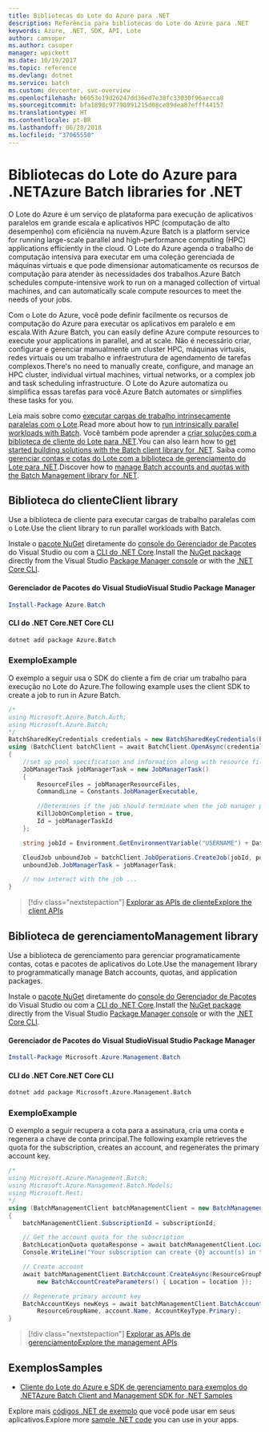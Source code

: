 ```yaml
---
title: Bibliotecas do Lote do Azure para .NET
description: Referência para bibliotecas do Lote do Azure para .NET
keywords: Azure, .NET, SDK, API, Lote
author: camsoper
ms.author: casoper
manager: wpickett
ms.date: 10/19/2017
ms.topic: reference
ms.devlang: dotnet
ms.service: batch
ms.custom: devcenter, svc-overview
ms.openlocfilehash: b6053e19d26247dd36ed7e38fc33030f96aecca8
ms.sourcegitcommit: bfa1898c97798991215d08ce89dea87efff44157
ms.translationtype: HT
ms.contentlocale: pt-BR
ms.lasthandoff: 06/28/2018
ms.locfileid: "37065550"
---
```

# <a name="azure-batch-libraries-for-net"></a><span data-ttu-id="d23c1-104">Bibliotecas do Lote do Azure para .NET</span><span class="sxs-lookup"><span data-stu-id="d23c1-104">Azure Batch libraries for .NET</span></span>

<span data-ttu-id="d23c1-105">O Lote do Azure é um serviço de plataforma para execução de aplicativos paralelos em grande escala e aplicativos HPC (computação de alto desempenho) com eficiência na nuvem.</span><span class="sxs-lookup"><span data-stu-id="d23c1-105">Azure Batch is a platform service for running large-scale parallel and high-performance computing (HPC) applications efficiently in the cloud.</span></span> <span data-ttu-id="d23c1-106">O Lote do Azure agenda o trabalho de computação intensiva para executar em uma coleção gerenciada de máquinas virtuais e que pode dimensionar automaticamente os recursos de computação para atender às necessidades dos trabalhos.</span><span class="sxs-lookup"><span data-stu-id="d23c1-106">Azure Batch schedules compute-intensive work to run on a managed collection of virtual machines, and can automatically scale compute resources to meet the needs of your jobs.</span></span>

<span data-ttu-id="d23c1-107">Com o Lote do Azure, você pode definir facilmente os recursos de computação do Azure para executar os aplicativos em paralelo e em escala.</span><span class="sxs-lookup"><span data-stu-id="d23c1-107">With Azure Batch, you can easily define Azure compute resources to execute your applications in parallel, and at scale.</span></span> <span data-ttu-id="d23c1-108">Não é necessário criar, configurar e gerenciar manualmente um cluster HPC, máquinas virtuais, redes virtuais ou um trabalho e infraestrutura de agendamento de tarefas complexos.</span><span class="sxs-lookup"><span data-stu-id="d23c1-108">There's no need to manually create, configure, and manage an HPC cluster, individual virtual machines, virtual networks, or a complex job and task scheduling infrastructure.</span></span> <span data-ttu-id="d23c1-109">O Lote do Azure automatiza ou simplifica essas tarefas para você.</span><span class="sxs-lookup"><span data-stu-id="d23c1-109">Azure Batch automates or simplifies these tasks for you.</span></span>

<span data-ttu-id="d23c1-110">Leia mais sobre como [executar cargas de trabalho intrinsecamente paralelas com o Lote](/azure/batch/batch-technical-overview).</span><span class="sxs-lookup"><span data-stu-id="d23c1-110">Read more about how to [run intrinsically parallel workloads with Batch](/azure/batch/batch-technical-overview).</span></span> <span data-ttu-id="d23c1-111">Você também pode aprender a [criar soluções com a biblioteca de cliente do Lote para .NET](/azure/batch/batch-dotnet-get-started).</span><span class="sxs-lookup"><span data-stu-id="d23c1-111">You can also learn how to [get started building solutions with the Batch client library for .NET](/azure/batch/batch-dotnet-get-started).</span></span> <span data-ttu-id="d23c1-112">Saiba como [gerenciar contas e cotas do Lote com a biblioteca de gerenciamento do Lote para .NET](/azure/batch/batch-management-dotnet).</span><span class="sxs-lookup"><span data-stu-id="d23c1-112">Discover how to [manage Batch accounts and quotas with the Batch Management library for .NET](/azure/batch/batch-management-dotnet).</span></span>

## <a name="client-library"></a><span data-ttu-id="d23c1-113">Biblioteca do cliente</span><span class="sxs-lookup"><span data-stu-id="d23c1-113">Client library</span></span>

<span data-ttu-id="d23c1-114">Use a biblioteca de cliente para executar cargas de trabalho paralelas com o Lote.</span><span class="sxs-lookup"><span data-stu-id="d23c1-114">Use the client library to run parallel workloads with Batch.</span></span>

<span data-ttu-id="d23c1-115">Instale o [pacote NuGet](https://www.nuget.org/packages/Azure.Batch) diretamente do [console do Gerenciador de Pacotes][PackageManager] do Visual Studio ou com a [CLI do .NET Core][DotNetCLI].</span><span class="sxs-lookup"><span data-stu-id="d23c1-115">Install the [NuGet package](https://www.nuget.org/packages/Azure.Batch) directly from the Visual Studio [Package Manager console][PackageManager] or with the [.NET Core CLI][DotNetCLI].</span></span>

#### <a name="visual-studio-package-manager"></a><span data-ttu-id="d23c1-116">Gerenciador de Pacotes do Visual Studio</span><span class="sxs-lookup"><span data-stu-id="d23c1-116">Visual Studio Package Manager</span></span>

```powershell
Install-Package Azure.Batch
```

#### <a name="net-core-cli"></a><span data-ttu-id="d23c1-117">CLI do .NET Core</span><span class="sxs-lookup"><span data-stu-id="d23c1-117">.NET Core CLI</span></span>

```bash
dotnet add package Azure.Batch
```

### <a name="example"></a><span data-ttu-id="d23c1-118">Exemplo</span><span class="sxs-lookup"><span data-stu-id="d23c1-118">Example</span></span>

<span data-ttu-id="d23c1-119">O exemplo a seguir usa o SDK do cliente a fim de criar um trabalho para execução no Lote do Azure.</span><span class="sxs-lookup"><span data-stu-id="d23c1-119">The following example uses the client SDK to create a job to run in Azure Batch.</span></span>

```csharp
/*
using Microsoft.Azure.Batch.Auth;
using Microsoft.Azure.Batch;
*/
BatchSharedKeyCredentials credentials = new BatchSharedKeyCredentials(batchUrl, accountName, accountKey);
using (BatchClient batchClient = await BatchClient.OpenAsync(credentials))
{
    //set up pool specification and information along with resource files here
    JobManagerTask jobManagerTask = new JobManagerTask()
    {
        ResourceFiles = jobManagerResourceFiles,
        CommandLine = Constants.JobManagerExecutable,

        //Determines if the job should terminate when the job manager process exits.
        KillJobOnCompletion = true,
        Id = jobManagerTaskId
    };

    string jobId = Environment.GetEnvironmentVariable("USERNAME") + DateTime.UtcNow.ToString("yyyyMMdd-HHmmss");

    CloudJob unboundJob = batchClient.JobOperations.CreateJob(jobId, poolInformation);
    unboundJob.JobManagerTask = jobManagerTask;

    // now interact with the job ...
}
```

> [!div class="nextstepaction"]
> [<span data-ttu-id="d23c1-120">Explorar as APIs de cliente</span><span class="sxs-lookup"><span data-stu-id="d23c1-120">Explore the client APIs</span></span>](/dotnet/api/overview/azure/batch/client)

## <a name="management-library"></a><span data-ttu-id="d23c1-121">Biblioteca de gerenciamento</span><span class="sxs-lookup"><span data-stu-id="d23c1-121">Management library</span></span>

<span data-ttu-id="d23c1-122">Use a biblioteca de gerenciamento para gerenciar programaticamente contas, cotas e pacotes de aplicativos do Lote.</span><span class="sxs-lookup"><span data-stu-id="d23c1-122">Use the management library to programmatically manage Batch accounts, quotas, and application packages.</span></span>

<span data-ttu-id="d23c1-123">Instale o [pacote NuGet](https://www.nuget.org/packages/Microsoft.Azure.Management.Batch) diretamente do [console do Gerenciador de Pacotes][PackageManager] do Visual Studio ou com a [CLI do .NET Core][DotNetCLI].</span><span class="sxs-lookup"><span data-stu-id="d23c1-123">Install the [NuGet package](https://www.nuget.org/packages/Microsoft.Azure.Management.Batch) directly from the Visual Studio [Package Manager console][PackageManager] or with the [.NET Core CLI][DotNetCLI].</span></span>

#### <a name="visual-studio-package-manager"></a><span data-ttu-id="d23c1-124">Gerenciador de Pacotes do Visual Studio</span><span class="sxs-lookup"><span data-stu-id="d23c1-124">Visual Studio Package Manager</span></span>

```powershell
Install-Package Microsoft.Azure.Management.Batch
```

#### <a name="net-core-cli"></a><span data-ttu-id="d23c1-125">CLI do .NET Core</span><span class="sxs-lookup"><span data-stu-id="d23c1-125">.NET Core CLI</span></span>

```bash
dotnet add package Microsoft.Azure.Management.Batch
```

### <a name="example"></a><span data-ttu-id="d23c1-126">Exemplo</span><span class="sxs-lookup"><span data-stu-id="d23c1-126">Example</span></span>

<span data-ttu-id="d23c1-127">O exemplo a seguir recupera a cota para a assinatura, cria uma conta e regenera a chave de conta principal.</span><span class="sxs-lookup"><span data-stu-id="d23c1-127">The following example retrieves the quota for the subscription, creates an account, and regenerates the primary account key.</span></span>

```csharp
/*
using Microsoft.Azure.Management.Batch;
using Microsoft.Azure.Management.Batch.Models;
using Microsoft.Rest;
*/
using (BatchManagementClient batchManagementClient = new BatchManagementClient(new TokenCredentials(accessToken)))
{
    batchManagementClient.SubscriptionId = subscriptionId;

    // Get the account quota for the subscription
    BatchLocationQuota quotaResponse = await batchManagementClient.Location.GetQuotasAsync(location);
    Console.WriteLine("Your subscription can create {0} account(s) in the {1} region.", quotaResponse.AccountQuota, location);

    // Create account
    await batchManagementClient.BatchAccount.CreateAsync(ResourceGroupName, accountName, 
        new BatchAccountCreateParameters() { Location = location });

    // Regenerate primary account key
    BatchAccountKeys newKeys = await batchManagementClient.BatchAccount.RegenerateKeyAsync(
        ResourceGroupName, account.Name, AccountKeyType.Primary);
}
```

> [!div class="nextstepaction"]
> [<span data-ttu-id="d23c1-128">Explorar as APIs de gerenciamento</span><span class="sxs-lookup"><span data-stu-id="d23c1-128">Explore the management APIs</span></span>](/dotnet/api/overview/azure/batch/management)

## <a name="samples"></a><span data-ttu-id="d23c1-129">Exemplos</span><span class="sxs-lookup"><span data-stu-id="d23c1-129">Samples</span></span>

* [<span data-ttu-id="d23c1-130">Cliente do Lote do Azure e SDK de gerenciamento para exemplos do .NET</span><span class="sxs-lookup"><span data-stu-id="d23c1-130">Azure Batch Client and Management SDK for .NET Samples</span></span>](https://github.com/Azure/azure-batch-samples/tree/master/CSharp)

<span data-ttu-id="d23c1-131">Explore mais [códigos .NET de exemplo](https://azure.microsoft.com/resources/samples/?platform=dotnet) que você pode usar em seus aplicativos.</span><span class="sxs-lookup"><span data-stu-id="d23c1-131">Explore more [sample .NET code](https://azure.microsoft.com/resources/samples/?platform=dotnet) you can use in your apps.</span></span>

[PackageManager]: https://docs.microsoft.com/nuget/tools/package-manager-console
[DotNetCLI]: https://docs.microsoft.com/dotnet/core/tools/dotnet-add-package
